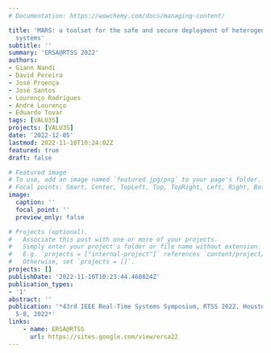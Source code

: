 ```yaml
---
# Documentation: https://wowchemy.com/docs/managing-content/

title: 'MARS: a toolset for the safe and secure deployment of heterogeneous distributed
  systems'
subtitle: ''
summary: 'ERSA@RTSS 2022'
authors:
- Giann Nandi
- David Pereira
- José Proença
- José Santos
- Lourenço Rodrigues
- André Lourenço
- Eduardo Tovar
tags: [VALU3S]
projects: [VALU3S]
date: '2022-12-05'
lastmod: 2022-11-10T10:24:02Z
featured: true
draft: false

# Featured image
# To use, add an image named `featured.jpg/png` to your page's folder.
# Focal points: Smart, Center, TopLeft, Top, TopRight, Left, Right, BottomLeft, Bottom, BottomRight.
image:
  caption: ''
  focal_point: ''
  preview_only: false

# Projects (optional).
#   Associate this post with one or more of your projects.
#   Simply enter your project's folder or file name without extension.
#   E.g. `projects = ["internal-project"]` references `content/project/deep-learning/index.md`.
#   Otherwise, set `projects = []`.
projects: []
publishDate: '2022-11-10T10:23:44.460824Z'
publication_types:
- '1'
abstract: ''
publication: '*43rd IEEE Real-Time Systems Symposium, RTSS 2022, Houston, USA, December
  5-8, 2022*'
links:
    - name: ERSA@RTSS
      url: https://sites.google.com/view/ersa22
---
```

